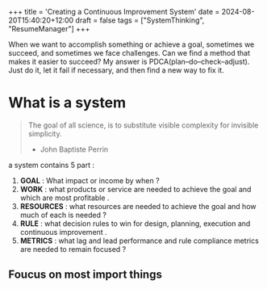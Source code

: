 +++
title = 'Creating a Continuous Improvement System'
date = 2024-08-20T15:40:20+12:00
draft = false
tags = ["SystemThinking", "ResumeManager"]
+++

When we want to accomplish something or achieve a goal, sometimes we succeed, and sometimes we face challenges. Can we find a method that makes it easier to succeed? My answer is PDCA(plan–do–check–adjust).    
Just do it, let it fail if necessary, and then find a new way to fix it.    


# What is a system  

>The goal of all science, is to substitute visible complexity for invisible simplicity.  
>- John Baptiste Perrin
  

a system contains 5 part :  
1. **GOAL** : What impact or income by when ?  
2. **WORK** : what products or service are needed to achieve the goal and which are most profitable .  
3. **RESOURCES** : what resources are needed to achieve the goal and how much of each is needed ?  
4. **RULE** : what decision rules to win for design, planning, execution and continuous improvement .  
5. **METRICS** : what lag and lead performance and rule compliance metrics are needed to remain focused ?  

## Foucus on most import things